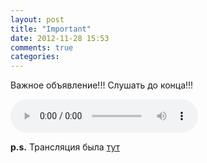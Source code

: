 ```yaml
---
layout: post
title: "Important"
date: 2012-11-28 15:53
comments: true
categories: 
---
```


Важное объявление!!! Слушать до конца!!!

<audio controls="controls">
  <source src="http://moscow-nthost3a.cdn.rpod.ru/00/00/01/01/92/289600-255365/razbor_announce.mp3?play=1" type="audio/mp3" />
  Your browser does not support the audio tag.
</audio>

**p.s.** Трансляция была [тут](broadcast/2012-12-02.html)
